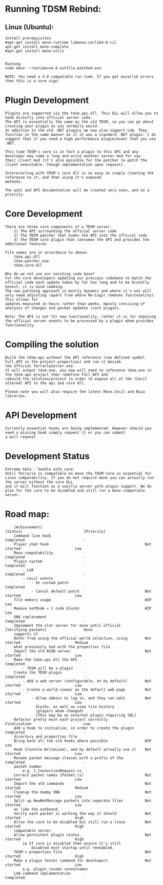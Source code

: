 Running TDSM Rebind:
=============

Linux (Ubuntu):
-------------
	Install prerequisites
	#apt-get install mono-runtime libmono-corlib4.0-cil
	apt-get install mono-complete
	#apt-get install mono-utils


	Running
	sudo mono --runtime=v4.0 outfile.patched.exe

	NOTE: You need a 4.0 compatible run time. If you get mscorlib errors then this is a sure sign.

	
Plugin Development
=============
	Plugins are supported via the tdsm.api.dll. This DLL will allow you to hook directly into official server code.
	The API is essentially the same as the old TDSM, so you can go about creating your plugin as you normally would.
	In addition to the old .NET plugins we now also support LUA. They function in the same manner as if it was a standard .NET plugin. I do suggest that if you need a high performance plugin/event that you use .NET.

	This time TDSM's core is in fact a plugin to this API and any developer may come a long and write another server mod for say
	their client mod (it's also possible for the patcher to patch the client executable, though implementation upon request).

	Intereracting with TDSM's core dll is as easy as simply creating the reference to it, and then using it's exposed 
	methods.

	The wiki and API documentation will be created very soon, and as a priority.

Core Development
=============
	There are three core components of a TDSM server.
		1) The API surrounding the official server code
		2) The TDSM patcher that hooks the API into the official code
		3) The TDSM core plugin that consumes the API and provides the additional features

	File names are in accordance to above:
		tdsm.api.dll
		tdsm.patcher.exe
		tdsm.core.dll

	Why do we not use our existing code base?
	For the core developers updating our previous codebase to match the official code each update takes by far too long and to be brutally honest, it is mind numbing.
	The new patching approach is mostly dynamic and where it's not will only need adjusting (apart from where Re-Logic removes functonality). This allows for 
	updates measured in hours rather than weeks, mainly consising of analysis of changes and packet updates (core plugin).

	Note: The API is not for new functionality, rather it is for exposing the official server events to be processed by a plugin whom provides functionality.

Compiling the solution
=============
	Build the tdsm-api without the API reference (see defined symbol Full_API in the project properties) and run it beside 
	the official TerrariaServer.exe.
	It will output tdsm.exe, you now will need to reference tdsm.exe in the tdsm-api project then redefine Full_API and
	rebuild the solution/project in order to expose all of the (Cecil altered) API to the api and core dll.

	Please note you will also require the latest Mono.Cecil and NLua libraries.

API Development
=============
	Currently essential hooks are being implemented. However should you need a missing hook simply request it or you can submit
	a pull request.

Development Status
=============
	Extreme beta - handle with care.
	Until Terraria is compatible on mono the TDSM Core is essential for Linux compatability. If you do not require mono you can actually run the server without the core DLL
	and it will function as a vanilla server with plugin support. We do plan for the core to be disabled and still run a mono compatible server.

Road map:
=============
		[Achievement]												[Status]							[Priority]
		Command line hook											Completed							-
		Player chat hook											Not started							Low
		Mono compatability											Completed							-
		Plugin system												Completed							-
			- LUA													Completed							-
			- Cecil events
				- On custom patch									Completed							-
				- Cancel default patch								Not started							Low
		Tile memory usage											WIP									Low
		Remove netMode = 1 code blocks								WIP									Low
		XNA replacement												Completed							-
		Implement the slot server for mono until official			[Verifying packets]					Done
		supports it
		Defer from using the official world selection, using		Not started							Medium
		what previously had with the properties file				
		Import the old RCON server									Not started							Low
		Make the tdsm.api.dll the API								Completed							-
			- TDSM will be a plugin
		Create the TDSM plugin										Completed							-
			- Add a web server (configurable, on by default)		Not started							Low
			- Create a world viewer as the default web page			Not started							Low
				- Allow admins to log in, and they can edit			Not started							Low
				  blocks, as well as view tile history
				  (players whom changed)
				  [This may be an external plugin requiring SQL]
		Refactor pretty much each project correctly					Finalisation						Low
		Add a hook to initialise, in order to create the plugin		Completed							-
		directory and properties file						
		Bring back all the old hooks where possible					WIP									Low
		Hook [Console.WriteLine], and by default actually use it	Not started							Low
		Rename packet message classes with a prefix of the			Completed							-
		packet number
			e.g. 1_ConnectionRequest.cs								
		Correct packet names [Packet.cs]							Not started							Low
		Import the old commands										Not started							Medium
		Cleanup the dummy XNA										Not started							Low
		Split up NewNetMessage packets into seperate files			Not started							Low
		as like the outbound.										
		Verify each packet is working the way it should				Not started							High
		Allow the core to be disabled but still run a linux			Not started							High
		compatable server
		Allow persistent plugin states.								Not started							High
			ie If core is disabled then ensure it's still
				disabled next startup until reenabled.
		TDSM's properties file										Not started							High
		Make a plugin tester command for developers					Not started							Low
			e.g. plugin invoke <eventname>
		LUA command implementation									Completed							-
